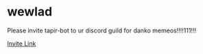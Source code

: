 # wewlad
Please invite tapir-bot to ur discord guild for danko memeos!!!!111!!!

[Invite Link](https://discordapp.com/oauth2/authorize?client_id=173642301921296385&scope=bot&permissions=1073216575)
